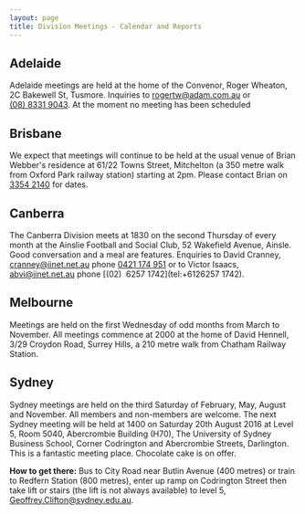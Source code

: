 ```yaml
---
layout: page
title: Division Meetings - Calendar and Reports
---
```

## Adelaide
Adelaide meetings are held at the home of the Convenor, Roger Wheaton, 2C Bakewell St, Tusmore. Inquiries to <rogertw@adam.com.au> or [(08)&nbsp;8331&nbsp;9043](tel:+61883319043). At the moment no meeting has been scheduled

## Brisbane
We expect that meetings will continue to be held at the usual venue of Brian Webber's residence at 61/22 Towns Street, Mitchelton (a 350 metre walk from Oxford Park railway station) starting at 2pm.
Please contact Brian on [3354&nbsp;2140](tel:+61733542140) for dates.

## Canberra
The Canberra Division meets at 1830 on the second Thursday of every month at the Ainslie Football and Social Club, 52 Wakefield Avenue, Ainsle. Good conversation and a meal are features. Enquiries to David Cranney, <cranney@iinet.net.au> phone [0421&nbsp;174&nbsp;951](tel:+61421174951) or to Victor Isaacs, <abvi@iinet.net.au> phone [(02)&nbsp; 6257&nbsp;1742](tel:+6126257 1742).

## Melbourne
Meetings are held on the first Wednesday of odd months from March to November. All meetings commence at 2000 at the home of David Hennell, 3/29 Croydon Road, Surrey Hills, a 210 metre walk from Chatham Railway Station.

## Sydney
Sydney meetings are held on the third Saturday of February, May, August and November.
All members and non-members are welcome.
The next Sydney meeting will be held at
1400 on Saturday 20th August 2016
at Level 5, Room 5040, Abercrombie Building (H70), The University of Sydney Business School, Corner Codrington and Abercrombie Streets, Darlington.
This is a fantastic meeting place.
Chocolate cake is on offer.

**How to get there:** Bus to City Road near Butlin Avenue (400 metres) or train to Redfern Station (800 metres), enter up ramp on Codrington Street then take lift or stairs (the lift is not always available) to level 5,  <Geoffrey.Clifton@sydney.edu.au>.
